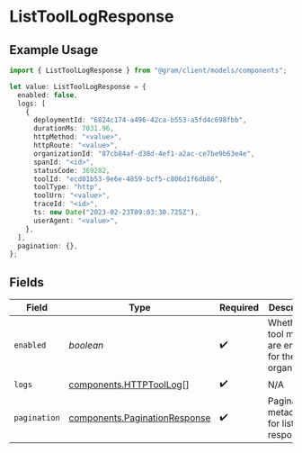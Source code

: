 # ListToolLogResponse

## Example Usage

```typescript
import { ListToolLogResponse } from "@gram/client/models/components";

let value: ListToolLogResponse = {
  enabled: false,
  logs: [
    {
      deploymentId: "6824c174-a496-42ca-b553-a5fd4c698fbb",
      durationMs: 7031.96,
      httpMethod: "<value>",
      httpRoute: "<value>",
      organizationId: "87cb84af-d38d-4ef1-a2ac-ce7be9b63e4e",
      spanId: "<id>",
      statusCode: 369282,
      toolId: "ecd01b53-9e6e-4859-bcf5-c806d1f6db86",
      toolType: "http",
      toolUrn: "<value>",
      traceId: "<id>",
      ts: new Date("2023-02-23T09:03:30.725Z"),
      userAgent: "<value>",
    },
  ],
  pagination: {},
};
```

## Fields

| Field                                                                          | Type                                                                           | Required                                                                       | Description                                                                    |
| ------------------------------------------------------------------------------ | ------------------------------------------------------------------------------ | ------------------------------------------------------------------------------ | ------------------------------------------------------------------------------ |
| `enabled`                                                                      | *boolean*                                                                      | :heavy_check_mark:                                                             | Whether tool metrics are enabled for the organization                          |
| `logs`                                                                         | [components.HTTPToolLog](../../models/components/httptoollog.md)[]             | :heavy_check_mark:                                                             | N/A                                                                            |
| `pagination`                                                                   | [components.PaginationResponse](../../models/components/paginationresponse.md) | :heavy_check_mark:                                                             | Pagination metadata for list responses                                         |